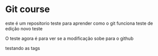 # Git course

este é um repositorio teste para aprender como o git funciona
teste de edição
novo teste

O teste agora é para ver se a modificação sobe para o github

testando as tags
